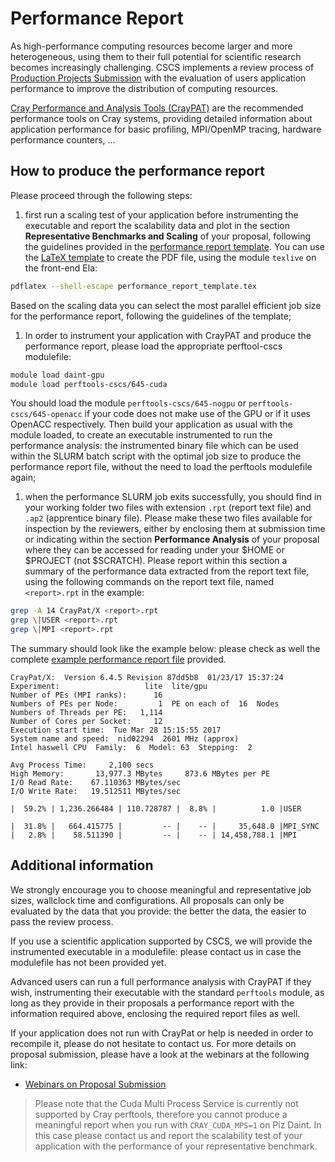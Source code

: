 # Performance Report

As high-performance computing resources become larger and more heterogeneous,
using them to their full potential for scientific research becomes increasingly
challenging. 
CSCS implements a review process of [Production Projects Submission](http://www.cscs.ch/user_lab/allocation_schemes/submission100/index.html) with the evaluation of users application performance to improve the distribution of computing resources.

[Cray Performance and Analysis Tools (CrayPAT)](/scientific_computing/code_analysis/craypat) are the recommended performance tools on Cray systems, providing detailed information about application performance for basic profiling, MPI/OpenMP tracing,  hardware performance counters, ...

## How to produce the performance report

Please proceed through the following steps:

1. first run a scaling test of your application before instrumenting the executable and report the scalability data and plot in the section __Representative Benchmarks and Scaling__ of your proposal, following the guidelines provided in the [performance report template](performance_report_template.pdf). You can use the [LaTeX template](performance_report_template.tex) to create the PDF file, using the module `texlive` on the front-end Ela:
 ```bash
 pdflatex --shell-escape performance_report_template.tex
 ```
  Based on the scaling data you can select the most parallel efficient job size for the performance report, following the guidelines of the template;
 
1. In order to instrument your application with CrayPAT and produce the performance report, please load the appropriate perftool-cscs modulefile: 
 ```bash
 module load daint-gpu
 module load perftools-cscs/645-cuda
 ```
 You should load the module `perftools-cscs/645-nogpu` or `perftools-cscs/645-openacc` if your code does not make use of the GPU or if it uses OpenACC respectively. Then build your application as usual with the module loaded, to create an executable instrumented to run the performance analysis: the instrumented binary file which can be used within the SLURM batch script with the optimal job size to produce the performance report file, without the need to load the perftools modulefile again;

1. when the performance SLURM job exits successfully, you should find in your working folder two files with extension `.rpt` (report text file) and `.ap2` (apprentice binary file). Please make these two files available for inspection by the reviewers, either by enclosing them at submission time or indicating within the section __Performance Analysis__ of your proposal where they can be accessed for reading under your $HOME or $PROJECT (not $SCRATCH). Please report within this section a summary of the performance data extracted from the report text file, using the following commands on the report text file, named `<report>.rpt` in the example:
 ```bash
 grep -A 14 CrayPat/X <report>.rpt
 grep \|USER <report>.rpt
 grep \|MPI <report>.rpt
 ```
 The summary should look like the example below: please check as well the complete [example performance report file](example_performance_report_file.html) provided.
 ```text
 CrayPat/X:  Version 6.4.5 Revision 87dd5b8  01/23/17 15:37:24
 Experiment:                   lite  lite/gpu     
 Number of PEs (MPI ranks):      16
 Numbers of PEs per Node:         1  PE on each of  16  Nodes
 Numbers of Threads per PE:   1,114
 Number of Cores per Socket:     12
 Execution start time:  Tue Mar 28 15:15:55 2017
 System name and speed:  nid02294  2601 MHz (approx)
 Intel haswell CPU  Family:  6  Model: 63  Stepping:  2
 
 Avg Process Time:     2,100 secs             
 High Memory:       13,977.3 MBytes     873.6 MBytes per PE
 I/O Read Rate:    67.110363 MBytes/sec       
 I/O Write Rate:   19.512511 MBytes/sec
 
 |  59.2% | 1,236.266484 | 110.728787 |  8.8% |          1.0 |USER
 
 |  31.8% |   664.415775 |         -- |    -- |     35,648.0 |MPI_SYNC
 |   2.8% |    58.511390 |         -- |    -- | 14,458,788.1 |MPI
 ```

## Additional information

We strongly encourage you to choose meaningful and representative job sizes,
wallclock time and configurations. All proposals can only be evaluated by the
data that you provide: the better the data, the easier to pass the review process.

If you use a scientific application supported by CSCS, we will provide the
instrumented executable in a modulefile: please contact us in case the
modulefile has not been provided yet.

Advanced users can run a full performance analysis with CrayPAT if they wish,
instrumenting their executable with the standard `perftools` module, as long as
they provide in their proposals a performance report with the information
required above, enclosing the required report files as well.

If your application does not run with CrayPat or help is needed in order to
recompile it, please do not hesitate to contact us. For more details on
proposal submission, please have a look at the webinars at the following link:
* [Webinars on Proposal Submission](https://www.youtube.com/playlist?list=PL1tk5lGm7zvRnZJZQkVyC9wx-_1eiEJ5v)

> Please note that the Cuda Multi Process Service is currently not supported by Cray perftools, therefore you cannot produce a meaningful report when you run with `CRAY_CUDA_MPS=1` on Piz Daint. In this case please contact us and report the scalability test of your application with the performance of your representative benchmark.
